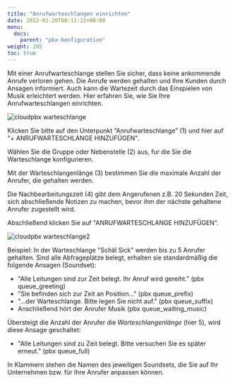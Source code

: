 ```yaml
---
title: "Anrufwarteschlangen einrichten"
date: 2022-01-20T00:11:22+00:00
menu:
  docs:
    parent: "pbx-konfiguration"
weight: 205
toc: true
---
```


Mit einer Anrufwarteschlange stellen Sie sicher, dass keine ankommende Anrufe verloren gehen. Die Anrufe werden gehalten und Ihre Kunden durch Ansagen informiert. Auch kann die Wartezeit durch das Einspielen von Musik erleichtert werden. Hier erfahren Sie, wie Sie Ihre Anrufwarteschlangen einrichten.

![cloudpbx warteschlange](https://user-images.githubusercontent.com/98753538/158607755-632e2eed-fe5a-499c-a9b5-3796d855abb8.jpg)

Klicken Sie bitte auf den Unterpunkt “Anrufwarteschlange” (1) und hier auf "+ ANRUFWARTESCHLANGE HINZUFÜGEN". 

Wählen Sie die Gruppe oder Nebenstelle (2) aus, fur die Sie die Warteschlange konfigurieren.

Mit der Warteschlangenlänge (3) bestimmen Sie die maximale Anzahl der Anrufer, die gehalten werden.

Die Nachbearbeitungszeit (4) gibt dem Angerufenen z.B. 20 Sekunden Zeit, sich abschließende Notizen zu machen, bevor ihm der nächste gehaltene Anrufer zugestellt wird.

Abschließend klicken Sie auf "ANRUFWARTESCHLANGE HINZUFÜGEN".

![cloudpbx warteschlange2](https://user-images.githubusercontent.com/98753538/158609830-57f76e3a-e0e9-4ac6-8f42-d898c48c7c34.jpg)

Beispiel: In der Warteschlange "Schäl Sick" werden bis zu 5 Anrufer gehalten. Sind alle Abfrageplätze belegt, erhalten sie standardmäßig die folgende Ansagen (Soundset):

* "Alle Leitungen sind zur Zeit belegt. Ihr Anruf wird gereiht." (pbx queue_greeting)
* "Sie befinden sich zur Zeit an Position…" (pbx queue_prefix)
* "…der Warteschlange. Bitte legen Sie nicht auf." (pbx queue_suffix)
* Anschließend hört der Anrufer Musik (pbx queue_waiting_music)

Übersteigt die Anzahl der Anrufer die *Warteschlangenlänge* (hier 5), wird diese Ansage geschaltet:

* "Alle Leitungen sind zu Zeit belegt. Bitte versuchen Sie es später erneut." (pbx queue_full)

In Klammern stehen die Namen des jeweiligen Soundsets, die Sie auf Ihr Unternehmen bzw. für Ihre Anrufer anpassen können.
